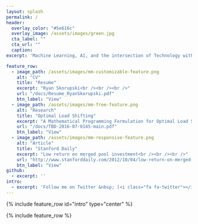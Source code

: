 ```yaml
---
layout: splash
permalink: /
header:
  overlay_color: "#5e616c"
  overlay_image: /assets/images/green.jpg
  cta_label: ""
  cta_url: ""
  caption:
excerpt: 'Machine Learning, AI, and the intersection of Technology with Finance, Economics, and Business.<br /> '

feature_row:
  - image_path: /assets/images/mm-customizable-feature.png
    alt: "CV"
    title: "Resume"
    excerpt: "Ryan Skorupski<br /><br /><br />"
    url: "/docs/Resume_RyanSkorupski.pdf"
    btn_label: "View"
  - image_path: /assets/images/mm-free-feature.png
    alt: "Research"
    title: "Optimal Load Shifting"
    excerpt: "A Mathematical Programming Formulation for Optimal Load Shifting of Electricity Demand for the Smart Grid"
    url: "/docs/TBD-2016-07-0145-main.pdf"
    btn_label: "View"
  - image_path: /assets/images/mm-responsive-feature.png
    alt: "Article"
    title: "Stanford Daily"
    excerpt: "Low return on merged pool investment<br /><br /><br />"
    url: "http://www.stanforddaily.com/2012/10/04/low-return-on-merged-pool-investment/"
    btn_label: "View"
github:
  - excerpt: ''
intro:
  - excerpt: 'Follow me on Twitter &nbsp; [<i class="fa fa-twitter"></i> @Fin_n_Tech](https://twitter.com/Fin_n_Tech){: .btn .btn--twitter}'
---
```


{% include feature_row id="intro" type="center" %}

{% include feature_row %}

